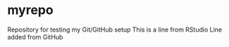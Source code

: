 # myrepo
Repository for testing my Git/GitHub setup
This is a line from RStudio
Line added from GitHub

